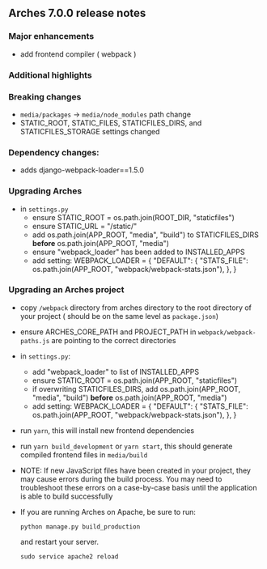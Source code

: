 Arches 7.0.0 release notes
------------------------


### Major enhancements
- add frontend compiler ( webpack )

### Additional highlights


### Breaking changes
- `media/packages` -> `media/node_modules` path change
- STATIC_ROOT, STATIC_FILES, STATICFILES_DIRS, and STATICFILES_STORAGE settings changed

### Dependency changes:
- adds django-webpack-loader==1.5.0

### Upgrading Arches
- in `settings.py`
    - ensure STATIC_ROOT = os.path.join(ROOT_DIR, "staticfiles")
    - ensure STATIC_URL = "/static/"
    - add os.path.join(APP_ROOT, "media", "build") to STATICFILES_DIRS **before** os.path.join(APP_ROOT, "media")
    - ensure "webpack_loader" has been added to INSTALLED_APPS
    - add setting:
        WEBPACK_LOADER = {
            "DEFAULT": {
                "STATS_FILE": os.path.join(APP_ROOT, "webpack/webpack-stats.json"),
            },
        }

### Upgrading an Arches project
- copy `/webpack` directory from arches directory to the root directory of your project ( should be on the same level as `package.json`)
- ensure ARCHES_CORE_PATH and PROJECT_PATH in `webpack/webpack-paths.js` are pointing to the correct directories
- in `settings.py`:
    - add "webpack_loader" to list of INSTALLED_APPS
    - ensure STATIC_ROOT = os.path.join(APP_ROOT, "staticfiles")
    - if overwriting STATICFILES_DIRS, add os.path.join(APP_ROOT, "media", "build") **before** os.path.join(APP_ROOT, "media")
    - add setting:
        WEBPACK_LOADER = {
            "DEFAULT": {
                "STATS_FILE": os.path.join(APP_ROOT, "webpack/webpack-stats.json"),
            },
        }
- run `yarn`, this will install new frontend dependencies
- run `yarn build_development` or `yarn start`, this should generate compiled frontend files in `media/build`
- NOTE: If new JavaScript files have been created in your project, they may cause errors during the build process. You may need to troubleshoot these
        errors on a case-by-case basis until the application is able to build successfully

- If you are running Arches on Apache, be sure to run:

    ```
    python manage.py build_production
    ```
    and restart your server.
    ```
    sudo service apache2 reload
    ```